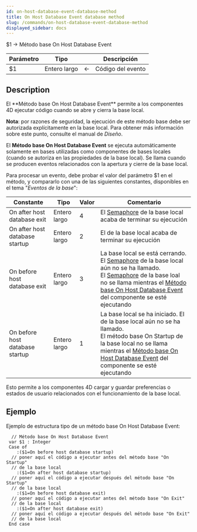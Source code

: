```yaml
---
id: on-host-database-event-database-method
title: On Host Database Event database method
slug: /commands/on-host-database-event-database-method
displayed_sidebar: docs
---
```


<!--REF #_command_.Metodo base On Host Database Event.Syntax-->$1 -> Método base On Host Database Event<!-- END REF-->
<!--REF #_command_.Metodo base On Host Database Event.Params-->
| Parámetro | Tipo |  | Descripción |
| --- | --- | --- | --- |
| $1 | Entero largo | &#8592; | Código del evento |

<!-- END REF-->

## Description 

<!--REF #_command_.Metodo base On Host Database Event.Summary-->El **Método base On Host Database Event** permite a los componentes 4D ejecutar código cuando se abre y cierra la base local.<!-- END REF-->  
  
**Nota**: por razones de seguridad, la ejecución de este método base debe ser autorizada explícitamente en la base local. Para obtener más información sobre este punto, consulte el manual de *Diseño*.  
  
El **Método base On Host Database Event** se ejecuta automáticamente solamente en bases utilizadas como componentes de bases locales (cuando se autoriza en las propiedades de la base local). Se llama cuando se producen eventos relacionados con la apertura y cierre de la base local.  
  
Para procesar un evento, debe probar el valor del parámetro $1 en el método, y compararlo con una de las siguientes constantes, disponibles en el tema "*Eventos de la base*":  
  
| Constante                       | Tipo         | Valor | Comentario                                                                                                                                                                                                                                                                                          |
| ------------------------------- | ------------ | ----- | --------------------------------------------------------------------------------------------------------------------------------------------------------------------------------------------------------------------------------------------------------------------------------------------------- |
| On after host database exit     | Entero largo | 4     | El [Semaphore](semaphore.md) de la base local acaba de terminar su ejecución                                                                                                                                                                                                                        |
| On after host database startup  | Entero largo | 2     | El de la base local acaba de terminar su ejecución                                                                                                                                                                                                                                                  |
| On before host database exit    | Entero largo | 3     | La base local se está cerrando. El [Semaphore](semaphore.md) de la base local aún no se ha llamado. <br/>El [Semaphore](semaphore.md) de la base loal no se llama mientras el [Método base On Host Database Event](metodo-base-on-host-database-event.md) del componente se esté ejecutando |
| On before host database startup | Entero largo | 1     | La base local se ha iniciado. El de la base local aún no se ha llamado. <br/>El método base On Startup de la base local no se llama mientras el [Método base On Host Database Event](metodo-base-on-host-database-event.md) del componente se esté ejecutando                               |

Esto permite a los componentes 4D cargar y guardar preferencias o estados de usuario relacionados con el funcionamiento de la base local.

## Ejemplo 

Ejemplo de estructura tipo de un método base On Host Database Event:

```4d
  // Método base On Host Database Event
 var $1 : Integer
 Case of
    :($1=On before host database startup)
  // poner aquí el código a ejecutar antes del método base "On Startup"
  // de la base local
    :($1=On after host database startup)
  // poner aquí el código a ejecutar después del método base "On Startup"
  // de la base local
    :($1=On before host database exit)
  // poner aquí el código a ejecutar antes del método base "On Exit"
  // de la base local
    :($1=On after host database exit)
  // poner aquí el código a ejecutar después del método base "On Exit"
  // de la base local
 End case
```
